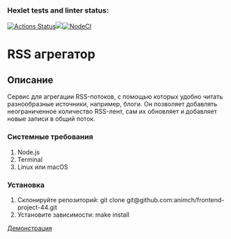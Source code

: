 ### Hexlet tests and linter status:
[![Actions Status](https://github.com/animch/frontend-project-11/workflows/hexlet-check/badge.svg)](https://github.com/animch/frontend-project-11/actions)<a href="https://codeclimate.com/github/animch/frontend-project-11/maintainability"><img src="https://api.codeclimate.com/v1/badges/0f7021c87d7a68b0fea0/maintainability" /></a>[![NodeCI](https://github.com/animch/frontend-project-11/actions/workflows/NodeCI.yml/badge.svg)](https://github.com/animch/frontend-project-11/actions/workflows/NodeCI.yml)

<h1>RSS агрегатор</h1>

<h2>Описание</h2>
<p>Cервис для агрегации RSS-потоков, с помощью которых удобно читать разнообразные источники, например, блоги. Он позволяет добавлять неограниченное количество RSS-лент, сам их обновляет и добавляет новые записи в общий поток.</p>

<h3>Системные требования</h3>
<ol>
  <li>Node.js</li>
  <li>Terminal</li>
  <li>Linux или macOS</li>
</ol>

<h3>Установка</h3>
<ol>
  <li>Склонируйте репозиторий: git clone git@github.com:animch/frontend-project-44.git</li>
  <li>Установите зависимости: make install</li>
</ol>

<a href='https://frontend-project-11-animch.vercel.app'>Демонстрация</a>